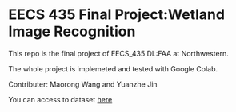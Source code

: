 # EECS 435 Final Project:Wetland Image Recognition

This repo is the final project of EECS_435 DL:FAA at Northwestern.

The whole project is implemeted and tested with Google Colab.

Contributer: Maorong Wang and Yuanzhe Jin

You can access to dataset [here](https://drive.google.com/open?id=1rzYHHWeeFoArQtmOFaYIB29Gzpo4qUjO)
